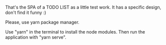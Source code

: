 That's the SPA of a TODO LIST as a little test work. It has a specific design, don't find it funny :)

Please, use yarn package manager.

Use "yarn" in the terminal to install the node modules. Then run the application with "yarn serve".
